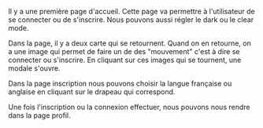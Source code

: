 Il y a une première page d'accueil. Cette page va permettre à l'utilisateur de se connecter ou de s'inscrire.
Nous pouvons aussi régler le dark ou le clear mode.

Dans la page, il y a deux carte qui se retournent. Quand on en retourne, on a une image qui permet de faire un de des "mouvement" c'est à dire se connecter ou s'inscrire.
En cliquant sur ces images qui se tournent, une modale s'ouvre.

Dans la page inscription nous pouvons choisir la langue française ou anglaise en cliquant sur le drapeau qui correspond.

Une fois l'inscription ou la connexion effectuer, nous pouvons nous rendre dans la page profil.

